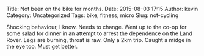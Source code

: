 Title: Not been on the bike for months.
Date: 2015-08-03 17:15
Author: kevin
Category: Uncategorized
Tags: bike, fitness, micro
Slug: not-cycling

Shocking behaviour, I know. Needs to change. Went up to the co-op for some salad for dinner in an attempt to arrest the dependence on the Land Rover. Legs are burning, throat is raw. Only a 2km trip. Caught a midge in the eye too. Must get better.